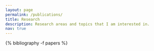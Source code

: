 ```yaml
---
layout: page
permalink: /publications/
title: Research
description: Research areas and topics that I am interested in.
nav: true
---
```

<!-- _pages/publications.md -->

{% bibliography -f papers  %}


